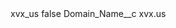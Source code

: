 <?xml version="1.0" encoding="UTF-8"?>
<CustomMetadata xmlns="http://soap.sforce.com/2006/04/metadata" xmlns:xsi="http://www.w3.org/2001/XMLSchema-instance" xmlns:xsd="http://www.w3.org/2001/XMLSchema">
    <label>xvx_us</label>
    <protected>false</protected>
    <values>
        <field>Domain_Name__c</field>
        <value xsi:type="xsd:string">xvx.us</value>
    </values>
</CustomMetadata>
